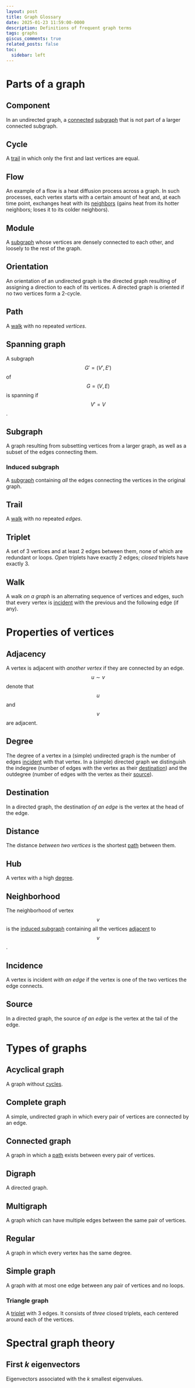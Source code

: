 ```yaml
---
layout: post
title: Graph Glossary
date: 2025-01-23 11:59:00-0000
description: Definitions of frequent graph terms
tags: graphs
giscus_comments: true
related_posts: false
toc:
  sidebar: left
---
```


# Parts of a graph

## Component

In an undirected graph, a [connected](#connected-graph) [subgraph](#subgraph) that is not part of a larger connected subgraph.

## Cycle

A [trail](#trail) in which only the first and last vertices are equal.

## Flow

An example of a flow is a heat diffusion process across a graph. In such processes, each vertex starts with a certain amount of heat and, at each time point, exchanges heat with its [neighbors](#neighborhood) (gains heat from its hotter neighbors; loses it to its colder neighbors).

## Module

A [subgraph](#subgraph) whose vertices are densely connected to each other, and loosely to the rest of the graph.

## Orientation

An orientation of an undirected graph is the directed graph resulting of assigning a direction to each of its vertices. A directed graph is oriented if no two vertices form a 2-cycle.

## Path

A [walk](#walk) with no repeated _vertices_.

## Spanning graph

A subgraph $$G' = (V', E')$$ of $$G = (V, E)$$ is spanning if $$V' = V$$.

## Subgraph

A graph resulting from subsetting vertices from a larger graph, as well as a subset of the edges connecting them.

### Induced subgraph

A [subgraph](#subgraph) containing _all_ the edges connecting the vertices in the original graph.

## Trail

A [walk](#walk) with no repeated _edges_.

## Triplet

A set of 3 vertices and at least 2 edges between them, none of which are redundant or loops. _Open_ triplets have exactly 2 edges; _closed_ triplets have exactly 3.

## Walk

A walk _on a graph_ is an alternating sequence of vertices and edges, such that every vertex is [incident](#incidence) with the previous and the following edge (if any).

# Properties of vertices

## Adjacency

A vertex is adjacent with _another vertex_ if they are connected by an edge. $$u \sim v$$ denote that $$u$$ and $$v$$ are adjacent.

## Degree

The degree of a vertex in a (simple) undirected graph is the number of edges [incident](#incidence) with that vertex. In a (simple) directed graph we distinguish the indegree (number of edges with the vertex as their [destination](#destination)) and the outdegree (number of edges with the vertex as their [source](#source)).

## Destination

In a directed graph, the destination _of an edge_ is the vertex at the head of the edge.

## Distance

The distance _between two vertices_ is the shortest [path](#path) between them.

## Hub

A vertex with a high [degree](#degree).

## Neighborhood

The neighborhood of vertex $$v$$ is the [induced subgraph](#induced-subgraph) containing all the vertices [adjacent](#adjacency) to $$v$$.

## Incidence

A vertex is incident _with an edge_ if the vertex is one of the two vertices the edge connects.

## Source

In a directed graph, the source _of an edge_ is the vertex at the tail of the edge.

# Types of graphs

## Acyclical graph

A graph without [cycles](#cycle).

## Complete graph

A simple, undirected graph in which every pair of vertices are connected by an edge.

## Connected graph

A graph in which a [path](#path) exists between every pair of vertices.

## Digraph

A directed graph.

## Multigraph

A graph which can have multiple edges between the same pair of vertices.

## Regular

A graph in which every vertex has the same degree.

## Simple graph

A graph with at most one edge between any pair of vertices and no loops.

### Triangle graph

A [triplet](#triplet) with 3 edges. It consists of _three_ closed triplets, each centered around each of the vertices.

# Spectral graph theory

## First _k_ eigenvectors

Eigenvectors associated with the _k_ smallest eigenvalues.
